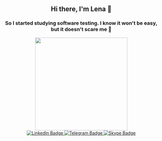 <div id="header" align="center">
  
## Hi there, I'm Lena  👋


### So I started studying software testing. I know it won't be easy, but it doesn't scare me :muscle:
</div>  

<div id="header" align="center">
<img src="https://c0.cprnt.com/storage/i/8a/2d/22/b4/30e54d838bd812d497e2af07/05f6bdd4bc99866a4e76035935d28237.png" width="300"/>
</div>


<div id="badges" align="center">
  <a href="https://www.linkedin.com/in/lena-tsiuper/">
    <img src="https://img.shields.io/badge/LinkedIn-blue?style=for-the-badge&logo=linkedin&logoColor=white" alt="LinkedIn Badge"/>
  </a>
  
  <a href="https://t.me/lenatsiuper">
   <img src="https://img.shields.io/badge/Telegram-blue?style=for-the-badge&logo=telegram&logoColor=white" alt="Telegram Badge"/>
  </a> 
  
  <a href="https://join.skype.com/invite/A0LoYUYN75Bk">
    <img src="https://img.shields.io/badge/Skype-blue?style=for-the-badge&logo=skype&logoColor=white" alt="Skype Badge"/>
  </a>
  
  
  
</div>


